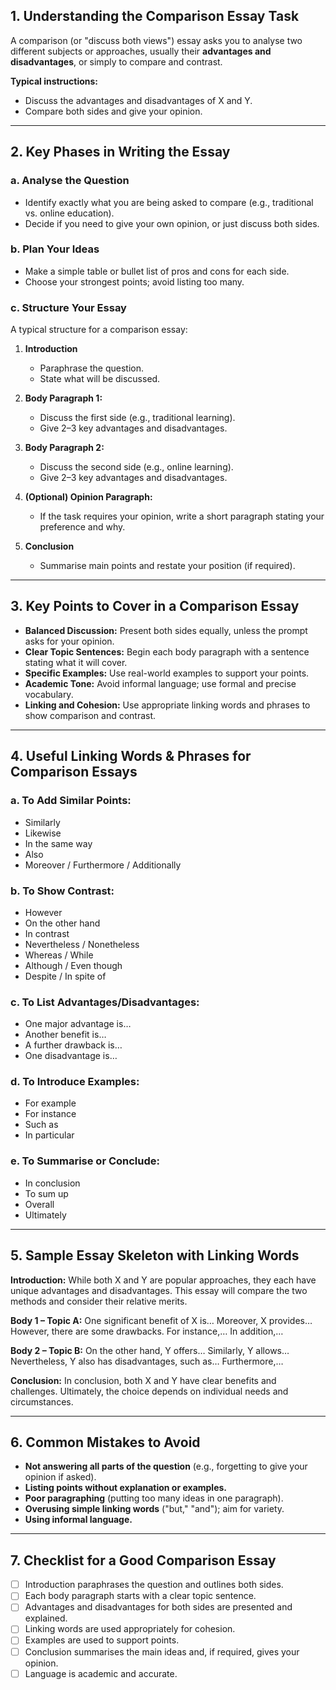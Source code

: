 ## 1. **Understanding the Comparison Essay Task**

A comparison (or "discuss both views") essay asks you to analyse two different subjects or approaches, usually their **advantages and disadvantages**, or simply to compare and contrast.

**Typical instructions:**

* Discuss the advantages and disadvantages of X and Y.
* Compare both sides and give your opinion.

---

## 2. **Key Phases in Writing the Essay**

### a. **Analyse the Question**

* Identify exactly what you are being asked to compare (e.g., traditional vs. online education).
* Decide if you need to give your own opinion, or just discuss both sides.

### b. **Plan Your Ideas**

* Make a simple table or bullet list of pros and cons for each side.
* Choose your strongest points; avoid listing too many.

### c. **Structure Your Essay**

A typical structure for a comparison essay:

1. **Introduction**

   * Paraphrase the question.
   * State what will be discussed.

2. **Body Paragraph 1:**

   * Discuss the first side (e.g., traditional learning).
   * Give 2–3 key advantages and disadvantages.

3. **Body Paragraph 2:**

   * Discuss the second side (e.g., online learning).
   * Give 2–3 key advantages and disadvantages.

4. **(Optional) Opinion Paragraph:**

   * If the task requires your opinion, write a short paragraph stating your preference and why.

5. **Conclusion**

   * Summarise main points and restate your position (if required).

---

## 3. **Key Points to Cover in a Comparison Essay**

* **Balanced Discussion:** Present both sides equally, unless the prompt asks for your opinion.
* **Clear Topic Sentences:** Begin each body paragraph with a sentence stating what it will cover.
* **Specific Examples:** Use real-world examples to support your points.
* **Academic Tone:** Avoid informal language; use formal and precise vocabulary.
* **Linking and Cohesion:** Use appropriate linking words and phrases to show comparison and contrast.

---

## 4. **Useful Linking Words & Phrases for Comparison Essays**

### a. **To Add Similar Points:**

* Similarly
* Likewise
* In the same way
* Also
* Moreover / Furthermore / Additionally

### b. **To Show Contrast:**

* However
* On the other hand
* In contrast
* Nevertheless / Nonetheless
* Whereas / While
* Although / Even though
* Despite / In spite of

### c. **To List Advantages/Disadvantages:**

* One major advantage is…
* Another benefit is…
* A further drawback is…
* One disadvantage is…

### d. **To Introduce Examples:**

* For example
* For instance
* Such as
* In particular

### e. **To Summarise or Conclude:**

* In conclusion
* To sum up
* Overall
* Ultimately

---

## 5. **Sample Essay Skeleton with Linking Words**

**Introduction:**
While both X and Y are popular approaches, they each have unique advantages and disadvantages. This essay will compare the two methods and consider their relative merits.

**Body 1 – Topic A:**
One significant benefit of X is…
Moreover, X provides…
However, there are some drawbacks. For instance,…
In addition,…

**Body 2 – Topic B:**
On the other hand, Y offers…
Similarly, Y allows…
Nevertheless, Y also has disadvantages, such as…
Furthermore,…

**Conclusion:**
In conclusion, both X and Y have clear benefits and challenges. Ultimately, the choice depends on individual needs and circumstances.

---

## 6. **Common Mistakes to Avoid**

* **Not answering all parts of the question** (e.g., forgetting to give your opinion if asked).
* **Listing points without explanation or examples.**
* **Poor paragraphing** (putting too many ideas in one paragraph).
* **Overusing simple linking words** ("but," "and"); aim for variety.
* **Using informal language.**

---

## 7. **Checklist for a Good Comparison Essay**

* [ ] Introduction paraphrases the question and outlines both sides.
* [ ] Each body paragraph starts with a clear topic sentence.
* [ ] Advantages and disadvantages for both sides are presented and explained.
* [ ] Linking words are used appropriately for cohesion.
* [ ] Examples are used to support points.
* [ ] Conclusion summarises the main ideas and, if required, gives your opinion.
* [ ] Language is academic and accurate.

